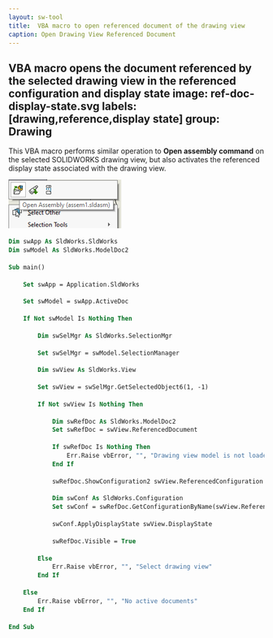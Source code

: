 ```yaml
---
layout: sw-tool
title:  VBA macro to open referenced document of the drawing view
caption: Open Drawing View Referenced Document
---
```

 VBA macro opens the document referenced by the selected drawing view in the referenced configuration and display state
image: ref-doc-display-state.svg
labels: [drawing,reference,display state]
group: Drawing
---
This VBA macro performs similar operation to **Open assembly command** on the selected SOLIDWORKS drawing view, but also activates the referenced display state associated with the drawing view.

![Open assembly command](open-assembly-command.png)

~~~ vb
Dim swApp As SldWorks.SldWorks
Dim swModel As SldWorks.ModelDoc2

Sub main()

    Set swApp = Application.SldWorks
    
    Set swModel = swApp.ActiveDoc
    
    If Not swModel Is Nothing Then
    
        Dim swSelMgr As SldWorks.SelectionMgr
        
        Set swSelMgr = swModel.SelectionManager
        
        Dim swView As SldWorks.View
        
        Set swView = swSelMgr.GetSelectedObject6(1, -1)
        
        If Not swView Is Nothing Then
        
            Dim swRefDoc As SldWorks.ModelDoc2
            Set swRefDoc = swView.ReferencedDocument
            
            If swRefDoc Is Nothing Then
                Err.Raise vbError, "", "Drawing view model is not loaded"
            End If
            
            swRefDoc.ShowConfiguration2 swView.ReferencedConfiguration
            
            Dim swConf As SldWorks.Configuration
            Set swConf = swRefDoc.GetConfigurationByName(swView.ReferencedConfiguration)
            
            swConf.ApplyDisplayState swView.DisplayState
            
            swRefDoc.Visible = True
            
        Else
            Err.Raise vbError, "", "Select drawing view"
        End If
        
    Else
        Err.Raise vbError, "", "No active documents"
    End If
    
End Sub
~~~


